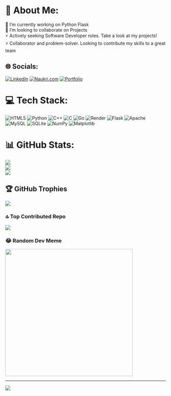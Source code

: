 # 💫 About Me:
🔭 I’m currently working on Python Flask<br>👯 I’m looking to collaborate on Projects<br>⚡ Actively seeking Software Developer roles. Take a look at my projects!<br>⚡ Collaborator and problem-solver. Looking to contribute my skills to a great team<br>


## 🌐 Socials:
[![LinkedIn](https://img.shields.io/badge/LinkedIn-%230077B5.svg?logo=linkedin&logoColor=white)](https://linkedin.com/in/https://www.linkedin.com/in/karan-verma-47369325b/) 
[![Naukri.com](https://img.shields.io/badge/Naukri.com-%23F6820D.svg?style=flat-square&logo=naukri&logoColor=white)](https://www.naukri.com/mnjuser/profile?id=&altresid)
[![Portfolio](https://img.shields.io/badge/Portfolio-%23000000.svg?style=flat-square&logo=home&logoColor=white)](https://portfolio-karan-m2h0.onrender.com)


# 💻 Tech Stack:
![HTML5](https://img.shields.io/badge/html5-%23E34F26.svg?style=for-the-badge&logo=html5&logoColor=white) ![Python](https://img.shields.io/badge/python-3670A0?style=for-the-badge&logo=python&logoColor=ffdd54) ![C++](https://img.shields.io/badge/c++-%2300599C.svg?style=for-the-badge&logo=c%2B%2B&logoColor=white) ![C](https://img.shields.io/badge/c-%2300599C.svg?style=for-the-badge&logo=c&logoColor=white) ![Go](https://img.shields.io/badge/go-%2300ADD8.svg?style=for-the-badge&logo=go&logoColor=white) ![Render](https://img.shields.io/badge/Render-%46E3B7.svg?style=for-the-badge&logo=render&logoColor=white) ![Flask](https://img.shields.io/badge/flask-%23000.svg?style=for-the-badge&logo=flask&logoColor=white) ![Apache](https://img.shields.io/badge/apache-%23D42029.svg?style=for-the-badge&logo=apache&logoColor=white) ![MySQL](https://img.shields.io/badge/mysql-4479A1.svg?style=for-the-badge&logo=mysql&logoColor=white) ![SQLite](https://img.shields.io/badge/sqlite-%2307405e.svg?style=for-the-badge&logo=sqlite&logoColor=white) ![NumPy](https://img.shields.io/badge/numpy-%23013243.svg?style=for-the-badge&logo=numpy&logoColor=white) ![Matplotlib](https://img.shields.io/badge/Matplotlib-%23ffffff.svg?style=for-the-badge&logo=Matplotlib&logoColor=black)
# 📊 GitHub Stats:
![](https://github-readme-stats.vercel.app/api?username=Karan-Verma1&theme=great-gatsby&hide_border=false&include_all_commits=false&count_private=false)<br/>
![](https://github-readme-streak-stats.herokuapp.com/?user=Karan-Verma1&theme=great-gatsby&hide_border=false)<br/>
![](https://github-readme-stats.vercel.app/api/top-langs/?username=Karan-Verma1&theme=dark&hide_border=false&include_all_commits=false&count_private=false&layout=compact)





## 🏆 GitHub Trophies
![](https://github-profile-trophy.vercel.app/?username=Karan-Verma1&theme=radical&no-frame=false&no-bg=true&margin-w=4)

### 🔝 Top Contributed Repo
![](https://github-contributor-stats.vercel.app/api?username=Karan-Verma1&limit=5&theme=dark&combine_all_yearly_contributions=true)

### 😂 Random Dev Meme
<img src='https://memer-new.vercel.app/' style="height: 400px;"/>

---
[![](https://visitcount.itsvg.in/api?id=Karan-Verma1&icon=0&color=3)](https://visitcount.itsvg.in)

<!-- Proudly created with GPRM ( https://gprm.itsvg.in ) -->
